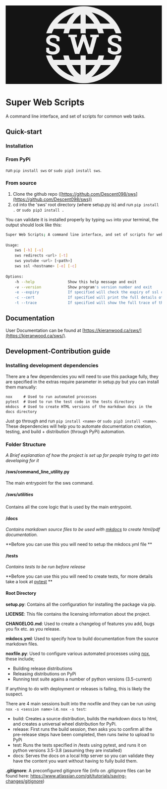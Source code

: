 ![sws-banner](https://raw.githubusercontent.com/Descent098/sws/master/docs/img/sws-banner.png)



# Super Web Scripts

A command line interface, and set of scripts for common web tasks.



## Quick-start

### Installation

### From PyPi

run ```pip install sws``` or ```sudo pip3 install sws```.



### From source

1. Clone the github repo ([https://github.com/Descent098/sws](https://github.com/Descent098/sws))
2. cd into the 'sws' root directory (where setup.py is) and run ```pip install .``` or ```sudo pip3 install . ```



You can validate it is installed properly by typing ```sws``` into your terminal, the output should look like this:

```bash
Super Web Scripts; A command line interface, and set of scripts for web tasks.

Usage:
    sws [-h] [-v]
    sws redirects <url> [-t]
    sws youtube <url> [<path>]
    sws ssl <hostname> [-e] [-c]

Options:
    -h --help               Show this help message and exit
    -v --version            Show program's version number and exit
    -e --expiry             If specified will check the expiry of ssl cert/domain
    -c --cert               If specified will print the full details of the SSL cert
    -t --trace              If specified will show the full trace of the provided url
```


## Documentation

User Documentation can be found at [https://kieranwood.ca/sws/](https://kieranwood.ca/sws/).



## Development-Contribution guide

### Installing development dependencies

There are a few dependencies you will need to use this package fully, they are specified in the extras require parameter in setup.py but you can install them manually:

```
nox   	# Used to run automated processes
pytest 	# Used to run the test code in the tests directory
mkdocs	# Used to create HTML versions of the markdown docs in the docs directory
```

Just go through and run ```pip install <name>``` or ```sudo pip3 install <name>```. These dependencies will help you to automate documentation creation, testing, and build + distribution (through PyPi) automation.



### Folder Structure

*A Brief explanation of how the project is set up for people trying to get into developing for it*



#### /sws/command_line_utility.py

The main entrypoint for the sws command.



##### /sws/utilities

Contains all the core logic that is used by the main entrypoint.



#### /docs

*Contains markdown source files to be used with [mkdocs](https://www.mkdocs.org/) to create html/pdf documentation.* 

**Before you can use this you will need to setup the mkdocs.yml file **



#### /tests

*Contains tests to be run before release* 

**Before you can use this you will need to create tests, for more details take a look at [pytest](https://docs.pytest.org/en/latest/) **



#### Root Directory

**setup.py**: Contains all the configuration for installing the package via pip.



**LICENSE**: This file contains the licensing information about the project.



**CHANGELOG.md**: Used to create a changelog of features you add, bugs you fix etc. as you release.



**mkdocs.yml**: Used to specify how to build documentation from the source markdown files.



**noxfile.py**: Used to configure various automated processes using [nox](https://nox.readthedocs.io/en/stable/), these include;

- Building release distributions
- Releasing distributions on PyPi
- Running test suite agains a number of python versions (3.5-current)

If anything to do with deployment or releases is failing, this is likely the suspect.



There are 4 main sessions built into the noxfile and they can be run using ```nox -s <session name>``` i.e. ```nox -s test```:

- build: Creates a source distribution, builds the markdown docs to html, and creates a universal wheel distribution for PyPi.
- release: First runs the build session, then asks you to confirm all the pre-release steps have been completed, then runs *twine* to upload to PyPi
- test: Runs the tests specified in /tests using pytest, and runs it on python versions 3.5-3.8 (assuming they are installed)
- docs: Serves the docs on a local http server so you can validate they have the content you want without having to fully build them.



**.gitignore**: A preconfigured gitignore file (info on .gitignore files can be found here: https://www.atlassian.com/git/tutorials/saving-changes/gitignore)
